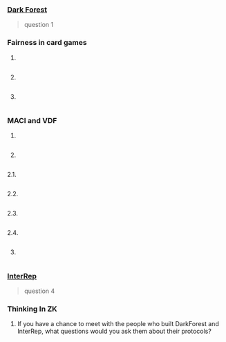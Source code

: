 ### [Dark Forest]()

> question 1

### Fairness in card games

1.
```
```

2.
```
```

3.
```
```

### MACI and VDF

1.
```
```

2.
```
```

2.1.
```
```

2.2.
```
```

2.3.
```
```

2.4.
```
```

3.
```
```

### [InterRep]()

> question 4

### Thinking In ZK

1. If you have a chance to meet with the people who built DarkForest and InterRep, what questions would you ask them about their protocols?
```
```

